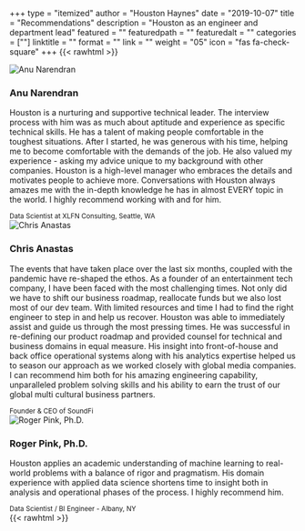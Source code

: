 +++
type = "itemized"
author = "Houston Haynes"
date = "2019-10-07"
title = "Recommendations"
description = "Houston as an engineer and department lead"
featured = ""
featuredpath = ""
featuredalt = ""
categories = [""]
linktitle = ""
format = ""
link = ""
weight = "05"
icon = "fas fa-check-square"
+++
{{< rawhtml >}}
<div class="container-fluid">
    <div class="row">
        <div class="col-12 mt-3">
            <div class="card">
                <div class="card-horizontal">
                    <div class="img-wrapper pl-4">
                        <img class="float-left image centered rounded bordered mx-auto mt-4" src="/img/Anu_Narendran.jpg" alt="Anu Narendran">
                    </div>
                    <div class="card-body w-75">
                        <h3 class="card-title">Anu Narendran</h3>
                        <p class="card-text">Houston is a nurturing and supportive technical leader. The interview process with him was as much about aptitude and experience as specific technical skills. He has a talent of making people comfortable in the toughest situations. After I started, he was generous with his time, helping me to become comfortable with the demands of the job. He also valued my experience - asking my advice unique to my background with other companies. Houston is a high-level manager who embraces the details and motivates people to achieve more. Conversations with Houston always amazes me with the in-depth knowledge he has in almost EVERY topic in the world. I highly recommend working with and for him.</p>
                    </div>
                </div>
                <div class="card-footer">
                    <small class="text-muted">Data Scientist at XLFN Consulting, Seattle, WA</small>
                </div>
            </div>
        </div>
    </div>
</div>
<div class="container-fluid">
    <div class="row">
        <div class="col-12 mt-3">
            <div class="card">
                <div class="card-horizontal">
                    <div class="img-wrapper pl-4">
                        <img class="float-left image centered rounded bordered mx-auto mt-4" src="/img/Chris_Anastas.jpg" alt="Chris Anastas">
                    </div>
                    <div class="card-body w-75">
                        <h3 class="card-title">Chris Anastas</h3>
                        <p class="card-text">The events that have taken place over the last six months, coupled with the pandemic have re-shaped the ethos.  As a founder of an entertainment tech company, I have been faced with the most challenging times.  Not only did we have to shift our business roadmap, reallocate funds but we also lost most of our dev team.  With limited resources and time I had to find the right engineer to step in and help us recover.  Houston was able to immediately assist and guide us through the most pressing times.  He was successful in re-defining our product roadmap and provided counsel for technical and business domains in equal measure. His insight into front-of-house and back office operational systems along with his analytics expertise helped us to season our approach as we worked closely with global media companies. I can recommend him both for his amazing engineering capability, unparalleled problem solving skills  and his ability to earn the trust of our global multi cultural business partners.</p>
                    </div>
                </div>
                <div class="card-footer">
                    <small class="text-muted">Founder & CEO of SoundFi</small>
                </div>
            </div>
        </div>
    </div>
</div>

<div class="container-fluid">
    <div class="row">
        <div class="col-12 mt-3">
            <div class="card">
                <div class="card-horizontal">
                    <div class="img-square-wrapper pl-4">
                        <img class="float-left image centered rounded bordered mx-auto mt-4" src="/img/Roger_Pink.jpg" alt="Roger Pink, Ph.D.">
                    </div>
                    <div class="card-body w-75">
                        <h3 class="card-title">Roger Pink, Ph.D.</h3>
                        <p class="card-text">Houston applies an academic understanding of machine learning to real-world problems with a balance of rigor and pragmatism. His domain experience with applied data science shortens time to insight both in analysis and operational phases of the process. I highly recommend him.</p>
                    </div>
                </div>
                <div class="card-footer">
                    <small class="text-muted">Data Scientist / BI Engineer - Albany, NY</small>
                </div>
            </div>
        </div>
    </div>
</div>
{{< rawhtml >}}